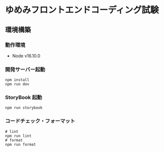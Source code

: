 # ゆめみフロントエンドコーディング試験

## 環境構築

### 動作環境

- Node v16.10.0

### 開発サーバー起動

```
npm install
npm run dev
```

### StoryBook 起動

```
npm run storybook
```

### コードチェック・フォーマット

```
# lint
npm run lint
# format
npm run format
```
